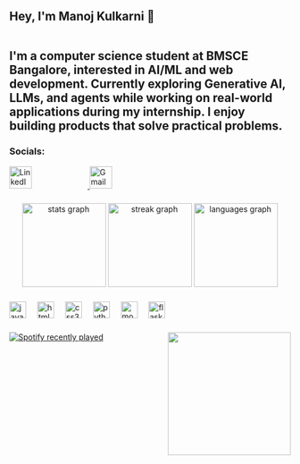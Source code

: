 <h2 align="left">Hey, I'm Manoj Kulkarni 👋 
  
<br>I'm a computer science student at BMSCE Bangalore, interested in AI/ML and web development. Currently exploring Generative AI, LLMs, and agents while working on real-world applications during my internship. I enjoy building products that solve practical problems.</h2>
<h3 align="left">Socials: </h3>

<a href="https://www.linkedin.com/in/manoj-kulkarni-736423205/" target="_blank">
  <img src="https://cdn.jsdelivr.net/gh/devicons/devicon/icons/linkedin/linkedin-original.svg" alt="LinkedIn" width="40" height="40" style="margin-right: 100;">
</a>

<a href="mailto:manoj.kulkarni074@gmail.com">
  <img src="https://upload.wikimedia.org/wikipedia/commons/7/7e/Gmail_icon_%282020%29.svg" alt="Gmail" width="40" height="40">
</a>




###

<div align="center">
  <img src="https://github-readme-stats.vercel.app/api?username=manojkulkarni123&hide_title=false&hide_rank=false&show_icons=true&include_all_commits=true&count_private=true&disable_animations=false&theme=dracula&locale=en&hide_border=false" height="150" alt="stats graph"  />
  <img src="https://streak-stats.demolab.com?user=manojkulkarni123&locale=en&mode=daily&theme=dracula&hide_border=false&border_radius=5" height="150" alt="streak graph"  />
  <img src="https://github-readme-stats.vercel.app/api/top-langs?username=manojkulkarni123&locale=en&hide_title=false&layout=compact&card_width=320&langs_count=5&theme=dracula&hide_border=false" height="150" alt="languages graph"  />
</div>

###

<div align="left">
  <img src="https://cdn.jsdelivr.net/gh/devicons/devicon/icons/javascript/javascript-original.svg" height="30" alt="javascript logo"  />
  <img width="12" />
  <img src="https://cdn.jsdelivr.net/gh/devicons/devicon/icons/html5/html5-original.svg" height="30" alt="html5 logo"  />
  <img width="12" />
  <img src="https://cdn.jsdelivr.net/gh/devicons/devicon/icons/css3/css3-original.svg" height="30" alt="css3 logo"  />
  <img width="12" />
  <img src="https://cdn.jsdelivr.net/gh/devicons/devicon/icons/python/python-original.svg" height="30" alt="python logo"  />
  <img width="12" />
  <img src="https://cdn.jsdelivr.net/gh/devicons/devicon/icons/mongodb/mongodb-original.svg" height="30" alt="mongodb logo"  />
  <img width="12" />
  <img src="https://cdn.jsdelivr.net/gh/devicons/devicon/icons/flask/flask-original.svg" height="30" alt="flask logo"  />
</div>

###

<img align="right" height="220" src="https://user-images.githubusercontent.com/74038190/225813708-98b745f2-7d22-48cf-9150-083f1b00d6c9.gif"  />


<div align="left">
  <a href="https://open.spotify.com/user/31gys5rvflp2auzaajnw7jdpj5nq">
    <img src="https://spotify-recently-played-readme.vercel.app/api?user=31gys5rvflp2auzaajnw7jdpj5nq&count=5" alt="Spotify recently played"  />
  </a>
</div>

###
